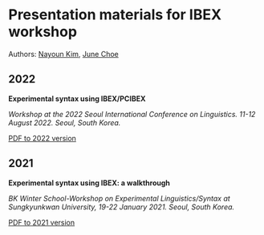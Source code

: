 # Presentation materials for IBEX workshop

Authors: [Nayoun Kim](https://skb.skku.edu/english_en/faculty.do?mode=view&perId=LZStrFoJwagDg0gLgYgeQSAxgDQJoCYIFMAqAjgOIDMAIgOYC81QA%20&), [June Choe](https://yjunechoe.github.io/)

## 2022

**Experimental syntax using IBEX/PCIBEX**

_Workshop at the 2022 Seoul International Conference on Linguistics. 11-12 August 2022. Seoul, South Korea._

[PDF to 2022 version]()

## 2021

**Experimental syntax using IBEX: a walkthrough**

_BK Winter School-Workshop on Experimental Linguistics/Syntax at Sungkyunkwan University, 19-22 January 2021. Seoul, South Korea._

[PDF to 2021 version](2021-ibex-workshop-slides.pdf)
